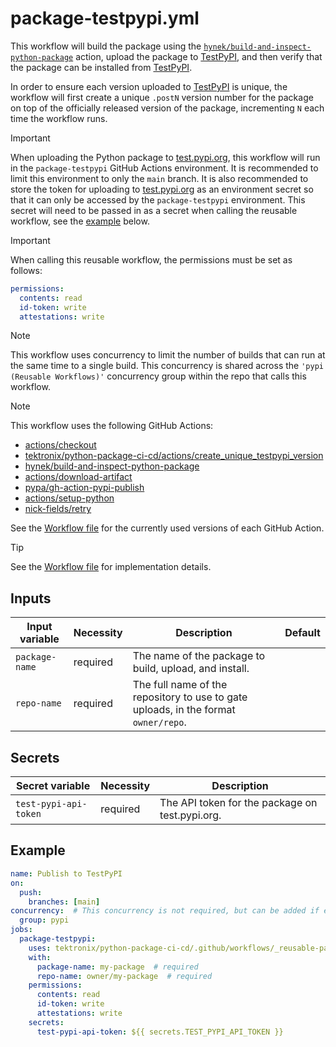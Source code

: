 # package-testpypi.yml

This workflow will build the package using the
[`hynek/build-and-inspect-python-package`](https://github.com/hynek/build-and-inspect-python-package)
action, upload the package to [TestPyPI](https://test.pypi.org), and then verify that the package
can be installed from [TestPyPI](https://test.pypi.org).

In order to ensure each version uploaded to [TestPyPI](https://test.pypi.org) is unique, the
workflow will first create a unique `.postN` version number for the package on top of the
officially released version of the package, incrementing `N` each time the workflow runs.

> [!IMPORTANT]
> When uploading the Python package to [test.pypi.org](https://test.pypi.org), this workflow
> will run in the `package-testpypi` GitHub Actions environment. It is recommended to
> limit this environment to only the `main` branch. It is also recommended to store the token
> for uploading to [test.pypi.org](https://test.pypi.org) as an environment secret so that it can only be
> accessed by the `package-testpypi` environment. This secret will need to be passed in as a
> secret when calling the reusable workflow, see the [example](#example) below.

> [!IMPORTANT]
> When calling this reusable workflow, the permissions must be set as follows:
>
> ```yaml
> permissions:
>   contents: read
>   id-token: write
>   attestations: write
> ```

> [!NOTE]
> This workflow uses concurrency to limit the number of builds that can run at the same time
> to a single build. This concurrency is shared across the `'pypi (Reusable Workflows)'` concurrency
> group within the repo that calls this workflow.

> [!NOTE]
> This workflow uses the following GitHub Actions:
>
> - [actions/checkout](https://github.com/actions/checkout)
> - [tektronix/python-package-ci-cd/actions/create_unique_testpypi_version](https://github.com/tektronix/python-package-ci-cd)
> - [hynek/build-and-inspect-python-package](https://github.com/hynek/build-and-inspect-python-package)
> - [actions/download-artifact](https://github.com/actions/download-artifact)
> - [pypa/gh-action-pypi-publish](https://github.com/pypa/gh-action-pypi-publish)
> - [actions/setup-python](https://github.com/actions/setup-python)
> - [nick-fields/retry](https://github.com/nick-fields/retry)
>
> See the [Workflow file][workflow-file] for the currently used versions of each GitHub Action.

> [!TIP]
> See the [Workflow file][workflow-file] for implementation details.

## Inputs

| Input variable | Necessity | Description                                                                         | Default |
| -------------- | --------- | ----------------------------------------------------------------------------------- | ------- |
| `package-name` | required  | The name of the package to build, upload, and install.                              |         |
| `repo-name`    | required  | The full name of the repository to use to gate uploads, in the format `owner/repo`. |         |

## Secrets

| Secret variable       | Necessity | Description                                     |
| --------------------- | --------- | ----------------------------------------------- |
| `test-pypi-api-token` | required  | The API token for the package on test.pypi.org. |

## Example

```yaml
name: Publish to TestPyPI
on:
  push:
    branches: [main]
concurrency:  # This concurrency is not required, but can be added if extra control of concurrent builds is required
  group: pypi
jobs:
  package-testpypi:
    uses: tektronix/python-package-ci-cd/.github/workflows/_reusable-package-testpypi.yml@v1.4.1
    with:
      package-name: my-package  # required
      repo-name: owner/my-package  # required
    permissions:
      contents: read
      id-token: write
      attestations: write
    secrets:
      test-pypi-api-token: ${{ secrets.TEST_PYPI_API_TOKEN }}
```

[workflow-file]: ../.github/workflows/_reusable-package-testpypi.yml
